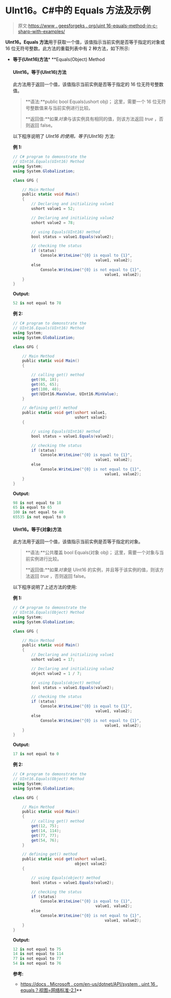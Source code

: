 # UInt16。C#中的 Equals 方法及示例

> 原文:[https://www . geesforgeks . org/uint 16-equals-method-in-c-sharp-with-examples/](https://www.geeksforgeeks.org/uint16-equals-method-in-c-sharp-with-examples/)

**UInt16。Equals 方法**用于获取一个值，该值指示当前实例是否等于指定的对象或 16 位无符号整数。此方法的重载列表中有 2 种方法，如下所示:

*   **等于(UInt16)方法***   **Equals(Object) Method

    #### UInt16。等于(UInt16)方法

    此方法用于返回一个值，该值指示当前实例是否等于指定的 16 位无符号整数值。

    > **语法:**public bool Equals(ushort obj)；
    > 这里，需要一个 16 位无符号整数值来与当前实例进行比较。
    > 
    > **返回值:**如果*对象*与该实例具有相同的值，则该方法返回 *true* ，否则返回 false。

    以下程序说明了 *UInt16 的使用。等于(UInt16)* 方法:

    **例 1:**

    ```cs
    // C# program to demonstrate the
    // UInt16.Equals(UInt16) Method
    using System;
    using System.Globalization;

    class GFG {

        // Main Method
        public static void Main()
        {
            // Declaring and initializing value1
            ushort value1 = 52;

            // Declaring and initializing value2
            ushort value2 = 78;

            // using Equals(UInt16) method
            bool status = value1.Equals(value2);

            // checking the status
            if (status)
                Console.WriteLine("{0} is equal to {1}",
                                        value1, value2);
            else
                Console.WriteLine("{0} is not equal to {1}",
                                            value1, value2);
        }
    }
    ```

    **Output:**

    ```cs
    52 is not equal to 78

    ```

    **例 2:**

    ```cs
    // C# program to demonstrate the
    // UInt16.Equals(UInt16) Method
    using System;
    using System.Globalization;

    class GFG {

        // Main Method
        public static void Main()
        {

            // calling get() method
            get(98, 18);
            get(65, 65);
            get(100, 40);
            get(UInt16.MaxValue, UInt16.MinValue);
        }

        // defining get() method
        public static void get(ushort value1,
                               ushort value2)
        {

            // using Equals(UInt16) method
            bool status = value1.Equals(value2);

            // checking the status
            if (status)
                Console.WriteLine("{0} is equal to {1}",
                                        value1, value2);
            else
                Console.WriteLine("{0} is not equal to {1}",
                                            value1, value2);
        }
    }
    ```

    **Output:**

    ```cs
    98 is not equal to 18
    65 is equal to 65
    100 is not equal to 40
    65535 is not equal to 0

    ```

    #### UInt16。等于(对象)方法

    此方法用于返回一个值，该值指示当前实例是否等于指定的对象。

    > **语法:**公共覆盖 bool Equals(对象 obj)；
    > 这里，需要一个对象与当前实例进行比较。
    > 
    > **返回值:**如果*对象*是 UInt16 的实例，并且等于该实例的值，则该方法返回 *true* ，否则返回 false。

    以下程序说明了上述方法的使用:

    **例 1:**

    ```cs
    // C# program to demonstrate the
    // UInt16.Equals(Object) Method
    using System;
    using System.Globalization;

    class GFG {

        // Main Method
        public static void Main()
        {
            // Declaring and initializing value1
            ushort value1 = 17;

            // Declaring and initializing value2
            object value2 = 1 / 7;

            // using Equals(object) method
            bool status = value1.Equals(value2);

            // checking the status
            if (status)
                Console.WriteLine("{0} is equal to {1}",
                                        value1, value2);
            else
                Console.WriteLine("{0} is not equal to {1}",
                                            value1, value2);
        }
    }
    ```

    **Output:**

    ```cs
    17 is not equal to 0

    ```

    **例 2:**

    ```cs
    // C# program to demonstrate the
    // UInt16.Equals(Object) Method
    using System;
    using System.Globalization;

    class GFG {

        // Main Method
        public static void Main()
        {
            // calling get() method
            get(12, 75);
            get(14, 114);
            get(77, 77);
            get(54, 76);
        }

        // defining get() method
        public static void get(ushort value1,
                               object value2)
        {

            // using Equals(object) method
            bool status = value1.Equals(value2);

            // checking the status
            if (status)
                Console.WriteLine("{0} is equal to {1}",
                                        value1, value2);
            else
                Console.WriteLine("{0} is not equal to {1}",
                                            value1, value2);
        }
    }
    ```

    **Output:**

    ```cs
    12 is not equal to 75
    14 is not equal to 114
    77 is not equal to 77
    54 is not equal to 76

    ```

    **参考:**

    *   [https://docs . Microsoft . com/en-us/dotnet/API/system . uint 16 . equals？视图=网络标准-2.1](https://docs.microsoft.com/en-us/dotnet/api/system.uint16.equals?view=netstandard-2.1)**